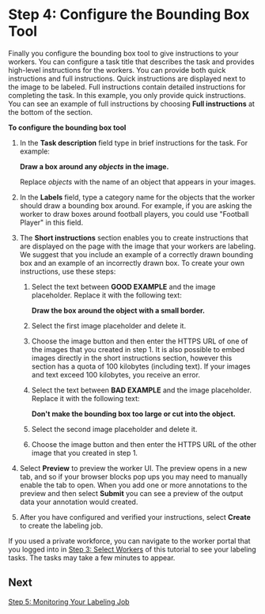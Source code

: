 # Step 4: Configure the Bounding Box Tool<a name="sms-getting-started-step4"></a>

Finally you configure the bounding box tool to give instructions to your workers\. You can configure a task title that describes the task and provides high\-level instructions for the workers\. You can provide both quick instructions and full instructions\. Quick instructions are displayed next to the image to be labeled\. Full instructions contain detailed instructions for completing the task\. In this example, you only provide quick instructions\. You can see an example of full instructions by choosing **Full instructions** at the bottom of the section\.

**To configure the bounding box tool**

1. In the **Task description** field type in brief instructions for the task\. For example:

   **Draw a box around any *objects* in the image\.**

   Replace *objects* with the name of an object that appears in your images\.

1. In the **Labels** field, type a category name for the objects that the worker should draw a bounding box around\. For example, if you are asking the worker to draw boxes around football players, you could use "Football Player" in this field\.

1. The **Short instructions** section enables you to create instructions that are displayed on the page with the image that your workers are labeling\. We suggest that you include an example of a correctly drawn bounding box and an example of an incorrectly drawn box\. To create your own instructions, use these steps:

   1. Select the text between **GOOD EXAMPLE** and the image placeholder\. Replace it with the following text:

      **Draw the box around the object with a small border\.**

   1. Select the first image placeholder and delete it\.

   1. Choose the image button and then enter the HTTPS URL of one of the images that you created in step 1\. It is also possible to embed images directly in the short instructions section, however this section has a quota of 100 kilobytes \(including text\)\. If your images and text exceed 100 kilobytes, you receive an error\.

   1. Select the text between **BAD EXAMPLE** and the image placeholder\. Replace it with the following text:

      **Don't make the bounding box too large or cut into the object\.**

   1. Select the second image placeholder and delete it\.

   1. Choose the image button and then enter the HTTPS URL of the other image that you created in step 1\.

1. Select **Preview** to preview the worker UI\. The preview opens in a new tab, and so if your browser blocks pop ups you may need to manually enable the tab to open\. When you add one or more annotations to the preview and then select **Submit** you can see a preview of the output data your annotation would created\.

1. After you have configured and verified your instructions, select **Create** to create the labeling job\.

If you used a private workforce, you can navigate to the worker portal that you logged into in [Step 3: Select Workers](sms-getting-started-step3.md) of this tutorial to see your labeling tasks\. The tasks may take a few minutes to appear\.

## Next<a name="step4-next"></a>

[Step 5: Monitoring Your Labeling Job](sms-getting-started-step5.md)